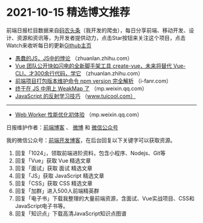 # 2021-10-15 精选博文推荐

前端日报栏目数据来自[码农头条](https://toutiao.qdkfweb.cn/)（我开发的爬虫），每日分享前端、移动开发、设计、资源和资讯等，为开发者提供动力，点击Star按钮来关注这个项目，点击Watch来收听每日的更新[Github主页](https://github.com/kujian/frontendDaily)
* [愚蠢的JS，JS中的悖论](https://zhuanlan.zhihu.com/p/421505877) （zhuanlan.zhihu.com）
* [Vue 团队公开快如闪电的全新脚手架工具 create-vue，未来将替代 Vue-CLI，才300余行代码，学它](https://zhuanlan.zhihu.com/p/421370062) （zhuanlan.zhihu.com）
* [前端项目打包版本维护命令 npm version 完全解析](http://i-fanr.com/2021/10/14/npm-version/) （i-fanr.com）
* [终于在 JS 中用上 WeakMap 了](https://mp.weixin.qq.com/s?__biz=Mzg2NDAzMjE5NQ==&mid=2247491559&idx=1&sn=8c0c45644012bbb4e1e722bbb898389e) （mp.weixin.qq.com）
* [JavaScript 的反射学习技巧](http://www.tuicool.com/articles/hit/MfaYv26) （www.tuicool.com）

***
* [Web Worker 性能优化初体验](https://mp.weixin.qq.com/s?__biz=MzI1ODE4NzE1Nw==&mid=2247490820&idx=1&sn=940eca01a06db92b4ac7ed6af24a5d6f) （mp.weixin.qq.com）

日报维护作者：[前端博客](https://qdkfweb.cn/) 、 [微博](http://weibo.com/kujian) 和 [微信公众号](https://open.weixin.qq.com/qr/code?username=caibaojian_com)

我的微信公众号：[前端开发博客](https://open.weixin.qq.com/qr/code?username=caibaojian_com)，在后台回复以下关键字可以获取资源。

1. 回复「1024」，领取前端进阶资料，包含小程序、Nodejs、Git等
2. 回复「Vue」获取 Vue 精选文章
3. 回复「面试」获取 面试 精选文章
4. 回复「JS」获取 JavaScript 精选文章
5. 回复「CSS」获取 CSS 精选文章
6. 回复「加群」进入500人前端精英群
7. 回复「电子书」下载我整理的大量前端资源，含面试、Vue实战项目、CSS和JavaScript电子书等。
8. 回复「知识点」下载高清JavaScript知识点图谱